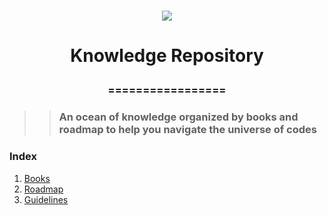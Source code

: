 <h1 align="center">
<img src="https://img.shields.io/static/v1?label=KNOWLEDGE%20PREPOSITORY%20BY&message=MAYCON%20BATESTIN&color=7159c1&style=flat-square&logo=ghost"/>



<h1> <p align="center"> Knowledge Repository  </p> </h1>
<h3> <p align="center"> ================= </p> </h3>


>> <h3> An ocean of knowledge organized by books and roadmap to help you navigate the universe of codes </h3>

<h3> Index  </h3>

<p>
<ol>
 <li> <a href="https://github.com/batestin1/Knowledge-Repository-/tree/main/books"> Books </a> </li>
 <li> <a href="https://github.com/batestin1/Knowledge-Repository-/tree/main/roadmap"> Roadmap </a> </li>
 <li> <a href="https://github.com/batestin1/Knowledge-Repository-/tree/main/guidelines"> Guidelines </a> </li>
 </ol>
</p>

